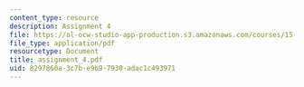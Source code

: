 ```yaml
---
content_type: resource
description: Assignment 4
file: https://ol-ocw-studio-app-production.s3.amazonaws.com/courses/15-822-strategic-marketing-measurement-fall-2002/8297860a3c7be9b97930adac1c493971_assignment_4.pdf
file_type: application/pdf
resourcetype: Document
title: assignment_4.pdf
uid: 8297860a-3c7b-e9b9-7930-adac1c493971
---
```


